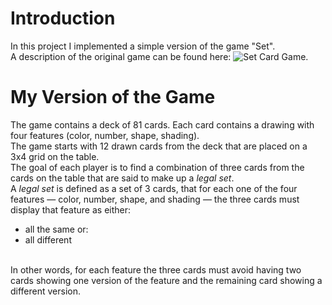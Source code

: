 # Introduction
In this project I implemented a simple version of the game "Set". 
<br />
A description of the original game can be found here: ![Set Card Game](https://en.wikipedia.org/wiki/Set_(card_game)).

# My Version of the Game
The game contains a deck of 81 cards. Each card contains a drawing with four features (color, number, shape, shading).
<br />
The game starts with 12 drawn cards from the deck that are placed on a 3x4 grid on the table.
<br />
The goal of each player is to find a combination of three cards from the cards on the table that are said to make up a *legal set*.
<br />
A *legal set* is defined as a set of 3 cards, that for each one of the four features — color, number, shape, and shading — the three cards must display that feature as either: 
* all the same
or:
* all different 
<br />
In other words, for each feature the three cards must avoid having two cards showing one version of the feature and the remaining card showing a different
version.
